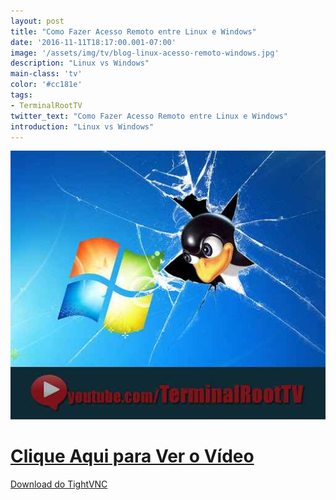 ```yaml
---
layout: post
title: "Como Fazer Acesso Remoto entre Linux e Windows"
date: '2016-11-11T18:17:00.001-07:00'
image: '/assets/img/tv/blog-linux-acesso-remoto-windows.jpg'
description: "Linux vs Windows"
main-class: 'tv'
color: '#cc181e'
tags:
- TerminalRootTV
twitter_text: "Como Fazer Acesso Remoto entre Linux e Windows"
introduction: "Linux vs Windows"
---
```


![Blog Linux Windows VNC](/assets/img/tv/blog-linux-acesso-remoto-windows.jpg)

# [Clique Aqui para Ver o Vídeo](https://www.youtube.com/watch?v=jxMqNKVJNyQ)



[Download do TightVNC](http://tightvnc.com/download.php)
